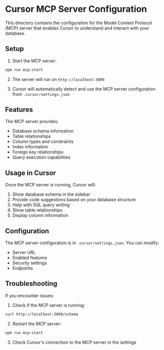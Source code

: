 # Cursor MCP Server Configuration

This directory contains the configuration for the Model Context Protocol (MCP) server that enables Cursor to understand and interact with your database.

## Setup

1. Start the MCP server:
```bash
npm run mcp:start
```

2. The server will run on `http://localhost:3009`

3. Cursor will automatically detect and use the MCP server configuration from `.cursor/settings.json`

## Features

The MCP server provides:

- Database schema information
- Table relationships
- Column types and constraints
- Index information
- Foreign key relationships
- Query execution capabilities

## Usage in Cursor

Once the MCP server is running, Cursor will:

1. Show database schema in the sidebar
2. Provide code suggestions based on your database structure
3. Help with SQL query writing
4. Show table relationships
5. Display column information

## Configuration

The MCP server configuration is in `.cursor/settings.json`. You can modify:

- Server URL
- Enabled features
- Security settings
- Endpoints

## Troubleshooting

If you encounter issues:

1. Check if the MCP server is running:
```bash
curl http://localhost:3009/schema
```

2. Restart the MCP server:
```bash
npm run mcp:start
```

3. Check Cursor's connection to the MCP server in the settings 